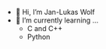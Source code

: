 - 👋 Hi, I’m Jan-Lukas Wolf
- 🌱 I’m currently learning ...
  - C and C++
  - Python

<!---
jlwolf94/jlwolf94 is a ✨ special ✨ repository because its `README.md` (this file) appears on your GitHub profile.
You can click the Preview link to take a look at your changes.
--->
